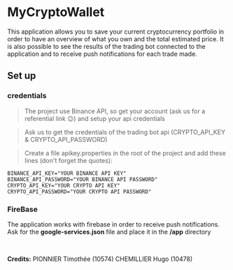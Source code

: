 # MyCryptoWallet  

This application allows you to save your current cryptocurrency portfolio in order to have an overview of what you own and the total estimated price.
It is also possible to see the results of the trading bot connected to the application and to receive push notifications for each trade made.
  
## Set up

### credentials  
> The project use Binance API, so get your account (ask us for a referential link 😉) and setup your api credentials

> Ask us to get the credentials of the trading bot api (CRYPTO_API_KEY & CRYPTO_API_PASSWORD)

> Create a file apikey.properties in the root of the project and add these lines (don't forget the quotes):  
 ```
BINANCE_API_KEY="YOUR BINANCE API KEY" 
BINANCE_API_PASSWORD="YOUR BINANCE API PASSWORD"
CRYPTO_API_KEY="YOUR CRYPTO API KEY" 
CRYPTO_API_PASSWORD="YOUR CRYPTO API PASSWORD"
```

### FireBase
The application works with firebase in order to receive push notifications.   
Ask for the **google-services.json** file and place it in the **/app** directory

<br>

**Credits:**
PIONNIER Timothée (10574)
CHEMILLIER Hugo (10478)


